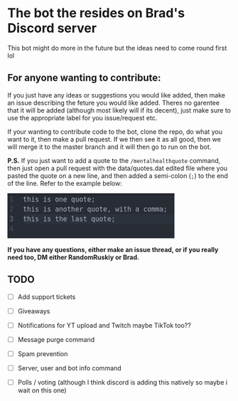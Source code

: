 # **The bot the resides on Brad's Discord server**

This bot might do more in the future but the ideas need to come round first lol

## For anyone wanting to contribute:
If you just have any ideas or suggestions you would like added, then make an issue describing the feture you would like added. Theres no garentee that it will be added (although most likely will if its decent), just make sure to use the appropriate label for you issue/request etc.

If your wanting to contribute code to the bot, clone the repo, do what you want to it, then make a pull request. If we then see it as all good, then we will merge it to the master branch and it will then go to run on the bot.

**P.S.** If you just want to add a quote to the `/mentalhealthquote` command, then just open a pull request with the data/quotes.dat edited file where you pasted the quote on a new line, and then added a semi-colon (`;`) to the end of the line. Refer to the example below:

![data/quotes.dat](/data/res/quotes-example.png)

**If you have any questions, either make an issue thread, or if you really need too, DM either RandomRuskiy or Brad.**

## TODO

- [ ] Add support tickets
- [ ] Giveaways
- [ ] Notifications for YT upload and Twitch maybe TikTok too??
- [ ] Message purge command
- [ ] Spam prevention 
- [ ] Server, user and bot info command
- [ ] Polls / voting (although I think discord is adding this natively so maybe i wait on this one)
 
